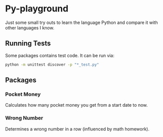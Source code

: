 # Py-playground

Just some small try outs to learn the language Python and compare it with other languages I know.

## Running Tests

Some packages contains test code. It can be run via:

```sh
python -m unittest discover -p "*_test.py"
```

## Packages

### Pocket Money

Calculates how many pocket money you get from a start date to now.

### Wrong Number

Determines a wrong number in a row (influenced by math homework).

